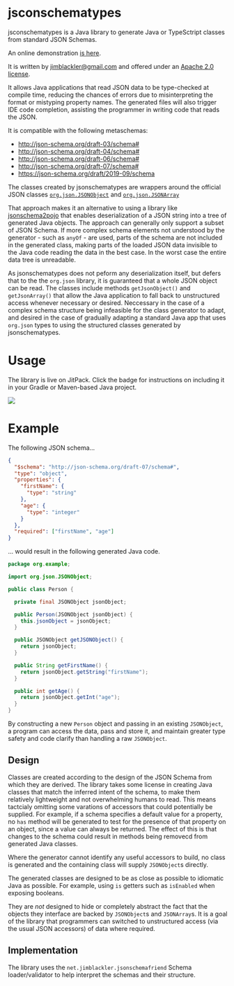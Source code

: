 # jsconschematypes

jsconschematypes is a Java library to generate Java or TypeSctript classes from
standard JSON Schemas.

An online demonstration [is here](https://tryjsonschematypes.appspot.com/#java).

It is written by jimblackler@gmail.com and offered under an
[Apache 2.0 license](https://www.apache.org/licenses/LICENSE-2.0).

It allows Java applications that read JSON data to be type-checked at compile
time, reducing the chances of errors due to misinterpreting the format or
mistyping property names. The generated files will also trigger IDE code
completion, assisting the programmer in writing code that reads the JSON.

It is compatible with the following metaschemas:

*   http://json-schema.org/draft-03/schema#
*   http://json-schema.org/draft-04/schema#
*   http://json-schema.org/draft-06/schema#
*   http://json-schema.org/draft-07/schema#
*   https://json-schema.org/draft/2019-09/schema

The classes created by jsonschematypes are wrappers around the official JSON
classes
[`org.json.JSONObject`](https://www.javadoc.io/doc/org.json/json/20171018/org/json/JSONObject.html)
and
[`org.json.JSONArray`](https://www.javadoc.io/doc/org.json/json/20171018/org/json/JSONArray.html)

That approach makes it an alternative to using a library like
[jsonschema2pojo](https://github.com/joelittlejohn/jsonschema2pojo) that enables
deserialization of a JSON string into a tree of generated Java objects. The
approach can generally only support a subset of JSON Schema. If more complex
schema elements not understood by the generator - such as `anyOf` - are used,
parts of the schema are not included in the generated class, making parts of the
loaded JSON data invisible to the Java code reading the data in the best case.
In the worst case the entire data tree is unreadable.

As jsonschematypes does not peform any deserialization itself, but defers that
to the the `org.json` library, it is guaranteed that a whole JSON object can be
read. The classes include methods `getJsonObject()` and `getJsonArray()` that
allow the Java application to fall back to unstructured access whenever
necessary or desired. Neccessary in the case of a complex schema structure being
infeasible for the class generator to adapt, and desired in the case of
gradually adapting a standard Java app that uses `org.json` types to using the
structured classes generated by jsonschematypes.

# Usage

The library is live on JitPack. Click the badge for instructions on including it
in your Gradle or Maven-based Java project.

[![](https://jitpack.io/v/net.jimblackler/jsonschematypes.svg)](https://jitpack.io/#net.jimblackler/jsonschematypes)

# Example

The following JSON schema...

```json
{
  "$schema": "http://json-schema.org/draft-07/schema#",
  "type": "object",
  "properties": {
    "firstName": {
      "type": "string"
    },
    "age": {
      "type": "integer"
    }
  },
  "required": ["firstName", "age"]
}
```

... would result in the following generated Java code.

```java
package org.example;

import org.json.JSONObject;

public class Person {

  private final JSONObject jsonObject;

  public Person(JSONObject jsonObject) {
    this.jsonObject = jsonObject;
  }

  public JSONObject getJSONObject() {
    return jsonObject;
  }

  public String getFirstName() {
    return jsonObject.getString("firstName");
  }

  public int getAge() {
    return jsonObject.getInt("age");
  }
}
```

By constructing a new `Person` object and passing in an existing `JSONObject`, a
program can access the data, pass and store it, and maintain greater type safety
and code clarify than handling a raw `JSONObject`.

## Design

Classes are created according to the design of the JSON Schema from which they
are derived. The library takes some license in creating Java classes that match
the inferred intent of the schema, to make them relatively lightweight and not
overwhelming humans to read. This means tactcialy omitting some varations of
accessors that could potentially be supplied. For example, if a schema specifies
a default value for a property, no `has` method will be generated to test for
the presence of that property on an object, since a value can always be
returned. The effect of this is that changes to the schema could result in
methods being removecd from generated Java classes.

Where the generator cannot identify any useful accessors to build, no class is
generated and the containing class will supply `JSONObject`s directly.

The generated classes are designed to be as close as possible to idiomatic Java
as possible. For example, using `is` getters such as `isEnabled` when exposing
booleans.

They are *not* designed to hide or completely abstract the fact that the objects
they interface are backed by `JSONObject`s and `JSONArray`s. It is a goal of the
library that programmers can switched to unstructured access (via the usual JSON
accessors) of data where required.

## Implementation

The library uses the `net.jimblackler.jsonschemafriend` Schema loader/validator
to help interpret the schemas and their structure.
